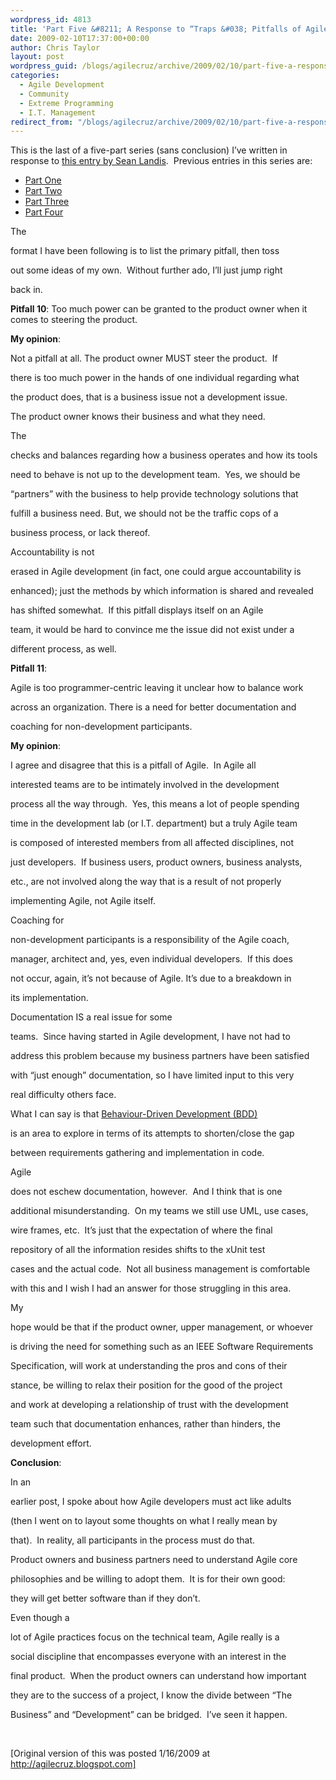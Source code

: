 ```yaml
---
wordpress_id: 4813
title: 'Part Five &#8211; A Response to “Traps &#038; Pitfalls of Agile Development – A Non-Contrarian View”'
date: 2009-02-10T17:37:00+00:00
author: Chris Taylor
layout: post
wordpress_guid: /blogs/agilecruz/archive/2009/02/10/part-five-a-response-to-traps-amp-pitfalls-of-agile-development-a-non-contrarian-view.aspx
categories:
  - Agile Development
  - Community
  - Extreme Programming
  - I.T. Management
redirect_from: "/blogs/agilecruz/archive/2009/02/10/part-five-a-response-to-traps-amp-pitfalls-of-agile-development-a-non-contrarian-view.aspx/"
---
```

This is the last of a five-part series (sans conclusion) I&rsquo;ve written in response to [this entry by Sean Landis](http://www.artima.com/weblogs/viewpost.jsp?thread=246513).&nbsp; Previous entries in this series are:

  * [Part One](/blogs/agilecruz/archive/2009/02/10/part-one-a-response-to-traps-amp-pitfalls-of-agile-development-a-non-contrarian-view.aspx) 
  * [Part Two](/blogs/agilecruz/archive/2009/02/10/part-two-a-response-to-traps-amp-pitfalls-of-agile-development-a-non-contrarian-view.aspx) 
  * [Part Three](/blogs/agilecruz/archive/2009/02/10/part-three-a-response-to-traps-amp-pitfalls-of-agile-development-a-non-contrarian-view.aspx) 
  * [Part Four](/blogs/agilecruz/archive/2009/02/10/part-four-a-response-to-traps-amp-pitfalls-of-agile-development-a-non-contrarian-view.aspx) 

The
  
format I have been following is to list the primary pitfall, then toss
  
out some ideas of my own.&nbsp; Without further ado, I&rsquo;ll just jump right
  
back in.

****Pitfall** 10**: Too much power can be granted to the product owner when it comes to steering the product.

**My opinion**:
  
Not a pitfall at all. The product owner MUST steer the product.&nbsp; If
  
there is too much power in the hands of one individual regarding what
  
the product does, that is a business issue not a development issue.&nbsp;
  
The product owner knows their business and what they need.&nbsp; 

The
  
checks and balances regarding how a business operates and how its tools
  
need to behave is not up to the development team.&nbsp; Yes, we should be
  
&ldquo;partners&rdquo; with the business to help provide technology solutions that
  
fulfill a business need. But, we should not be the traffic cops of a
  
business process, or lack thereof.&nbsp; 

Accountability is not
  
erased in Agile development (in fact, one could argue accountability is
  
enhanced); just the methods by which information is shared and revealed
  
has shifted somewhat.&nbsp; If this pitfall displays itself on an Agile
  
team, it would be hard to convince me the issue did not exist under a
  
different process, as well.

****Pitfall** 11**:
  
Agile is too programmer-centric leaving it unclear how to balance work
  
across an organization. There is a need for better documentation and
  
coaching for non-development participants.

**My opinion**:
  
I agree and disagree that this is a pitfall of Agile.&nbsp; In Agile all
  
interested teams are to be intimately involved in the development
  
process all the way through.&nbsp; Yes, this means a lot of people spending
  
time in the development lab (or I.T. department) but a truly Agile team
  
is composed of interested members from all affected disciplines, not
  
just developers.&nbsp; If business users, product owners, business analysts,
  
etc., are not involved along the way that is a result of not properly
  
implementing Agile, not Agile itself.

Coaching for
  
non-development participants is a responsibility of the Agile coach,
  
manager, architect and, yes, even individual developers.&nbsp; If this does
  
not occur, again, it&rsquo;s not because of Agile. It&rsquo;s due to a breakdown in
  
its implementation.

Documentation IS a real issue for some
  
teams.&nbsp; Since having started in Agile development, I have not had to
  
address this problem because my business partners have been satisfied
  
with &ldquo;just enough&rdquo; documentation, so I have limited input to this very
  
real difficulty others face.

What I can say is that [Behaviour-Driven Development (BDD)](http://behaviour-driven.org/)
  
is an area to explore in terms of its attempts to shorten/close the gap
  
between requirements gathering and implementation in code.

Agile
  
does not eschew documentation, however.&nbsp; And I think that is one
  
additional misunderstanding.&nbsp; On my teams we still use UML, use cases,
  
wire frames, etc.&nbsp; It&rsquo;s just that the expectation of where the final
  
repository of all the information resides shifts to the xUnit test
  
cases and the actual code.&nbsp; Not all business management is comfortable
  
with this and I wish I had an answer for those struggling in this area.

My
  
hope would be that if the product owner, upper management, or whoever
  
is driving the need for something such as an IEEE Software Requirements
  
Specification, will work at understanding the pros and cons of their
  
stance, be willing to relax their position for the good of the project
  
and work at developing a relationship of trust with the development
  
team such that documentation enhances, rather than hinders, the
  
development effort.

**Conclusion**: 

In an
  
earlier post, I spoke about how Agile developers must act like adults
  
(then I went on to layout some thoughts on what I really mean by
  
that).&nbsp; In reality, all participants in the process must do that.&nbsp;
  
Product owners and business partners need to understand Agile core
  
philosophies and be willing to adopt them.&nbsp; It is for their own good:
  
they will get better software than if they don&rsquo;t.

Even though a
  
lot of Agile practices focus on the technical team, Agile really is a
  
social discipline that encompasses everyone with an interest in the
  
final product.&nbsp; When the product owners can understand how important
  
they are to the success of a project, I know the divide between &ldquo;The
  
Business&rdquo; and &ldquo;Development&rdquo; can be bridged.&nbsp; I&rsquo;ve seen it happen.

&nbsp;

[Original version of this was posted 1/16/2009 at http://agilecruz.blogspot.com]